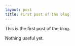 ```yaml
---
layout: post
title: First post of the blog
---
```


This is the first post of the blog.

Nothing useful yet.
